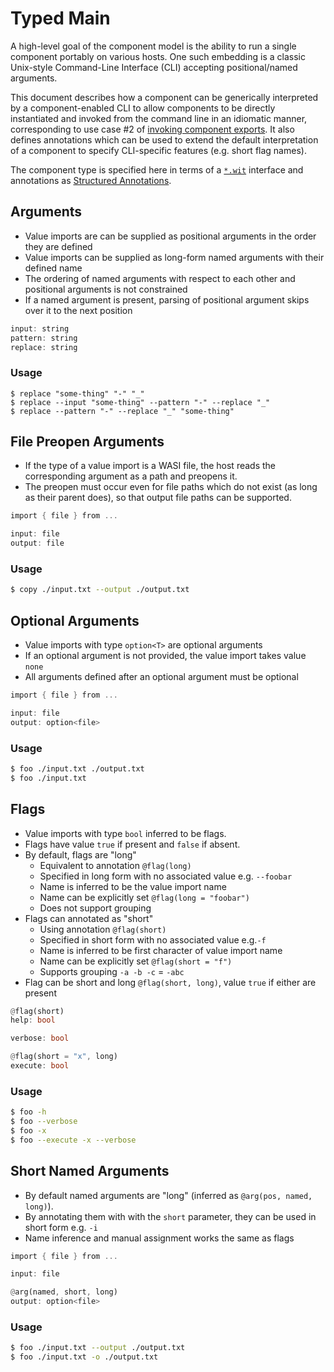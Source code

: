 # Typed Main

A high-level goal of the component model is the ability to run a single component portably on various hosts. One such embedding is a classic Unix-style Command-Line Interface (CLI) accepting positional/named arguments.

This document describes how a component can be generically interpreted by a component-enabled CLI to allow components to be directly instantiated and invoked from the command line in an idiomatic manner, corresponding to use case #2 of [invoking component exports](https://github.com/WebAssembly/component-model/blob/main/design/high-level/UseCases.md#invoking-component-exports-from-the-host). It also defines annotations which can be used to extend the default interpretation of a component to specify CLI-specific features (e.g. short flag names).

The component type is specified here in terms of a [`*.wit`](https://github.com/WebAssembly/component-model/blob/main/design/mvp/WIT.md) interface and annotations as [Structured Annotations](https://github.com/WebAssembly/component-model/issues/58).

## Arguments
* Value imports are can be supplied as positional arguments in the order they are defined
* Value imports can be supplied as long-form named arguments with their defined name
* The ordering of named arguments with respect to each other and positional arguments is not constrained
* If a named argument is present, parsing of positional argument skips over it to the next position

```rust
input: string
pattern: string
replace: string
```

### Usage
```
$ replace "some-thing" "-" "_"
$ replace --input "some-thing" --pattern "-" --replace "_"
$ replace --pattern "-" --replace "_" "some-thing"
```

## File Preopen Arguments
* If the type of a value import is a WASI file, the host reads the corresponding argument as a path and preopens it.
* The preopen must occur even for file paths which do not exist (as long as their parent does), so that output file paths can be supported.

```rust
import { file } from ...

input: file
output: file
```

### Usage
```bash
$ copy ./input.txt --output ./output.txt
```

## Optional Arguments
* Value imports with type `option<T>` are optional arguments
* If an optional argument is not provided, the value import takes value `none`
* All arguments defined after an optional argument must be optional

```rust
import { file } from ...

input: file
output: option<file>
```

### Usage
```bash
$ foo ./input.txt ./output.txt
$ foo ./input.txt
```

## Flags
* Value imports with type `bool` inferred to be flags.
* Flags have value `true` if present and `false` if absent.
* By default, flags are "long"
    * Equivalent to annotation `@flag(long)`
    * Specified in long form with no associated value e.g. `--foobar`
    * Name is inferred to be the value import name
    * Name can be explicitly set `@flag(long = "foobar")`
    * Does not support grouping
* Flags can annotated as "short"
    * Using annotation `@flag(short)`
    * Specified in short form with no associated value e.g.`-f`
    * Name is inferred to be first character of value import name
    * Name can be explicitly set `@flag(short = "f")`
    * Supports grouping `-a -b -c` = `-abc`
* Flag can be short and long `@flag(short, long)`, value `true` if either are present

```rust
@flag(short)
help: bool

verbose: bool

@flag(short = "x", long)
execute: bool
```

### Usage
```bash
$ foo -h
$ foo --verbose
$ foo -x
$ foo --execute -x --verbose
```

## Short Named Arguments
* By default named arguments are "long" (inferred as `@arg(pos, named, long)`).
* By annotating them with with the `short` parameter, they can be used in short form e.g. `-i`
* Name inference and manual assignment works the same as flags

```rust
import { file } from ...

input: file

@arg(named, short, long)
output: option<file>
```

### Usage
```bash
$ foo ./input.txt --output ./output.txt
$ foo ./input.txt -o ./output.txt
```
